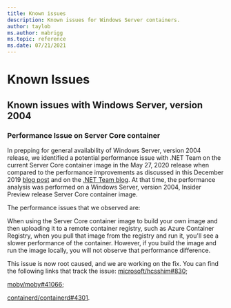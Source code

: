 ```yaml
---
title: Known issues
description: Known issues for Windows Server containers.
author: taylob
ms.author: mabrigg
ms.topic: reference
ms.date: 07/21/2021
---
```

# Known Issues

## Known issues with Windows Server, version 2004

### Performance Issue on Server Core container
In prepping for general availability of Windows Server, version 2004 release, we identified a potential performance issue with .NET Team on the current Server Core container image in the May 27, 2020 release when compared to the performance improvements as discussed in this December 2019 [blog post](https://techcommunity.microsoft.com/t5/containers/making-windows-server-core-containers-40-smaller/ba-p/1058874) and on the [.NET Team blog](https://devblogs.microsoft.com/dotnet/we-made-windows-server-core-container-images-40-smaller/). At that time, the performance analysis was performed on a Windows Server, version 2004, Insider Preview release Server Core container image.

The performance issues that we observed are:

When using the Server Core container image to build your own image and then uploading it to a remote container registry, such as Azure Container Registry, when you pull that image from the registry and run it, you'll see a slower performance of the container. However, if you build the image and run the image locally, you will not observe that performance difference.

This issue is now root caused, and we are working on the fix. You can find the following links that track the issue:
[microsoft/hcsshim#830](https://github.com/microsoft/hcsshim/issues/830);

[moby/moby#41066](https://github.com/moby/moby/issues/41066);

[containerd/containerd#4301](https://github.com/containerd/containerd/issues/4301).


